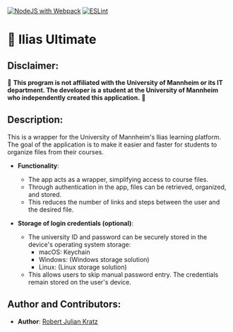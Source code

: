 [![NodeJS with Webpack](https://github.com/robert-kratz/ilias-uni-mannheim-wrapper/actions/workflows/webpack.yml/badge.svg)](https://github.com/robert-kratz/ilias-uni-mannheim-wrapper/actions/workflows/webpack.yml)
[![ESLint](https://github.com/robert-kratz/ilias-uni-mannheim-wrapper/actions/workflows/eslint.yml/badge.svg)](https://github.com/robert-kratz/ilias-uni-mannheim-wrapper/actions/workflows/eslint.yml)

# 🚀 Ilias Ultimate

## Disclaimer:

🚨 **This program is not affiliated with the University of Mannheim or its IT department. The developer is a student at the University of Mannheim who independently created this application.** 🚨

## Description:

This is a wrapper for the University of Mannheim's Ilias learning platform. The goal of the application is to make it easier and faster for students to organize files from their courses.

- **Functionality**:
    - The app acts as a wrapper, simplifying access to course files.
    - Through authentication in the app, files can be retrieved, organized, and stored.
    - This reduces the number of links and steps between the user and the desired file.

- **Storage of login credentials (optional)**:
    - The university ID and password can be securely stored in the device's operating system storage:
        - macOS: Keychain
        - Windows: (Windows storage solution)
        - Linux: (Linux storage solution)
    - This allows users to skip manual password entry. The credentials remain stored on the user's device.

## Author and Contributors:

- **Author**: [Robert Julian Kratz](mailto:robert.kratz@rjks.us)
